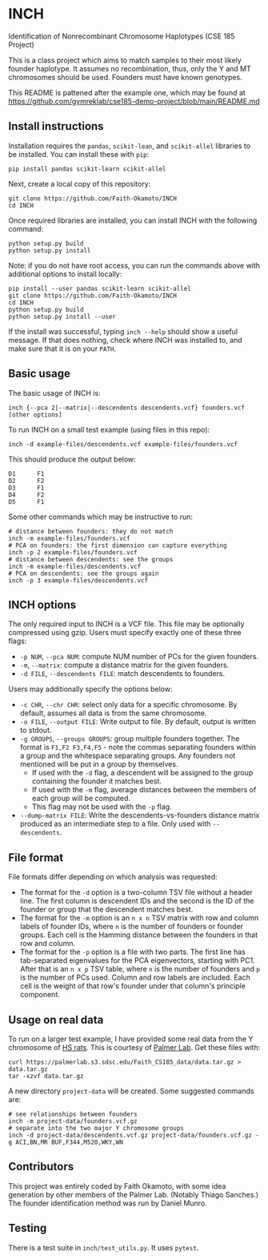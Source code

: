 # INCH
Identification of Nonrecombinant Chromosome Haplotypes (CSE 185 Project)

This is a class project which aims to match samples to their most likely founder
haplotype. It assumes no recombination, thus, only the Y and MT chromosomes
should be used. Founders must have known genotypes.

This README is pattened after the example one, which may be found at
https://github.com/gymreklab/cse185-demo-project/blob/main/README.md

## Install instructions

Installation requires the `pandas`, `scikit-lean`, and `scikit-allel` libraries
to be installed. You can install these  with `pip`:

```
pip install pandas scikit-learn scikit-allel
```

Next, create a local copy of this repository:
```
git clone https://github.com/Faith-Okamoto/INCH
cd INCH
```

Once required libraries are installed, you can install INCH with the following
command:

```
python setup.py build
python setup.py install
```

Note: if you do not have root access, you can run the commands above with
additional options to install locally:

```
pip install --user pandas scikit-learn scikit-allel
git clone https://github.com/Faith-Okamoto/INCH
cd INCH
python setup.py build
python setup.py install --user
```

If the install was successful, typing `inch --help` should show a useful 
message. If that does nothing, check where INCH was installed to, and make sure
that it is on your `PATH`.

## Basic usage

The basic usage of INCH is:

```
inch {--pca 2|--matrix|--descendents descendents.vcf} founders.vcf [other options]
```

To run INCH on a small test example (using files in this repo):

```
inch -d example-files/descendents.vcf example-files/founders.vcf
```

This should produce the output below:

```
D1      F1
D2      F2
D3      F1
D4      F2
D5      F1
```

Some other commands which may be instructive to run:

```
# distance between founders: they do not match
inch -m example-files/founders.vcf 
# PCA on founders: the first dimension can capture everything
inch -p 2 example-files/founders.vcf 
# distance between descendents: see the groups
inch -m example-files/descendents.vcf
# PCA on descendents: see the groups again
inch -p 3 example-files/descendents.vcf
```

## INCH options

The only required input to INCH is a VCF file. This file may be optionally 
compressed using gzip. Users must specify exactly one of these three flags:
- `-p NUM`, `--pca NUM`: compute NUM number of PCs for the given founders.
- `-m`, `--matrix`: compute a distance matrix for the given founders.
- `-d FILE`, `--descendents FILE`: match descendents to founders.

Users may additionally specify the options below:
- `-c CHR`, `--chr CHR`: select only data for a specific chromosome. By default,
assumes all data is from the same chromosome.
- `-o FILE`, `--output FILE`: Write output to file. By default, output is
  written to stdout.
- `-g GROUPS`, `--groups GROUPS`: group multiple founders together. The format
  is `F1,F2 F3,F4,F5` - note the commas separating founders within a group and
  the whitespace separating groups. Any founders not mentioned will be put in a
  group by themselves.
  - If used with the `-d` flag, a descendent will be assigned to the group
    containing the founder it matches best.
  - If used with the `-m` flag, average distances between the members of each 
    group will be computed.
  - This flag may not be used with the `-p` flag.
- `--dump-matrix FILE`: Write the descendents-vs-founders distance matrix
  produced as an intermediate step to a file. Only used with `--descendents`.

## File format

File formats differ depending on which analysis was requested:
- The format for the `-d` option is a two-column TSV file without a header line.
  The first column is descendent IDs and the second is the ID of the founder or
  group that the descendent matches best.
- The format for the `-m` option is an `n x n` TSV matrix with row and column
  labels of founder IDs, where `n` is the number of founders or founder groups.
  Each cell is the Hamming distance between the founders in that row and column.
- The format for the `-p` option is a file with two parts. The first line has
  tab-separated eigenvalues for the PCA eigenvectors, starting with PC1. After
  that is an `n x p` TSV table, where `n` is the number of founders and `p` is
  the number of PCs used. Column and row labels are included. Each cell is the
  weight of that row's founder under that column's principle component.

## Usage on real data

To run on a larger test example, I have provided some real data from the Y
chromosome of [HS rats](https://ratgenes.org/cores/core-b/). This is courtesy of
[Palmer Lab](https://palmerlab.org/). Get these files with:

```
curl https://palmerlab.s3.sdsc.edu/Faith_CS185_data/data.tar.gz > data.tar.gz
tar -xzvf data.tar.gz
```

A new directory `project-data` will be created. Some suggested commands are:

```
# see relationships between founders
inch -m project-data/founders.vcf.gz
# separate into the two major Y chromosome groups
inch -d project-data/descendents.vcf.gz project-data/founders.vcf.gz -g ACI,BN,MR BUF,F344,M520,WKY,WN
```

## Contributors

This project was entirely coded by Faith Okamoto, with some idea generation by
other members of the Palmer Lab. (Notably Thiago Sanches.) The founder 
identification method was run by Daniel Munro.

## Testing

There is a test suite in `inch/test_utils.py`. It uses `pytest`.